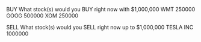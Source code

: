 BUY
What stock(s) would you BUY right now with $1,000,000
WMT 250000
GOOG 500000
XOM 250000

SELL
What stock(s) would you SELL right now up to $1,000,000
TESLA INC 1000000
